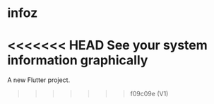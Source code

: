 # infoz
<<<<<<< HEAD
See your system information graphically
=======

A new Flutter project.
>>>>>>> f09c09e (V1)
